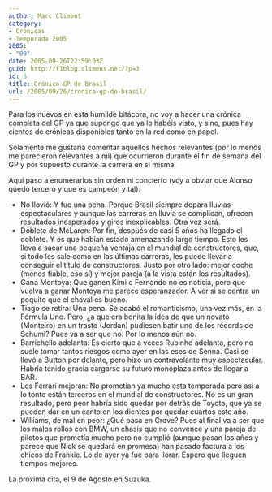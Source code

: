 ```yaml
---
author: Marc Climent
category:
- Crónicas
- Temporada 2005
2005:
- "09"
date: 2005-09-26T22:59:03Z
guid: http://f1blog.climens.net/?p=3
id: 6
title: Crónica GP de Brasil
url: /2005/09/26/cronica-gp-de-brasil/
---
```


Para los nuevos en esta humilde bitácora, no voy a hacer una crónica completa del GP ya que supongo que ya lo habéis visto, y sino, pues hay cientos de crónicas disponibles tanto en la red como en papel.

Solamente me gustaría comentar aquellos hechos relevantes (por lo menos me parecieron relevantes a mí) que ocurrieron durante el fin de semana del GP y por supuesto durante la carrera en sí misma.

Aquí paso a enumerarlos sin orden ni concierto (voy a obviar que Alonso quedó tercero y que es campeón y tal).

  * No llovió: Y fue una pena. Porque Brasil siempre depara lluvias espectaculares y aunque las carreras en lluvia se complican, ofrecen resultados inesperados y giros inexplicables. Otra vez será.
  * Doblete de McLaren: Por fin, después de casi 5 años ha llegado el doblete. Y es que habían estado amenazando largo tiempo. Esto les lleva a sacar una pequeña ventaja en el mundial de constructores, que, si todo les sale como en las últimas carreras, les puede llevar a conseguir el título de constructores. Justo por otro lado: mejor coche (menos fiable, eso sí) y mejor pareja (a la vista están los resultados).
  * Gana Montoya: Que ganen Kimi o Fernando no es noticia, pero que vuelva a ganar Montoya me parece esperanzador. A ver si se centra un poquito que el chaval es bueno.
  * Tiago se retira: Una pena. Se acabó el romanticismo, una vez más, en la Fórmula Uno. Pero, ¿a que era bonita la idea de que un novato (Monteiro) en un trasto (Jordan) pudiesen batir uno de los récords de Schumi? Pues va a ser que no. Por lo menos aún no.
  * Barrichello adelanta: Es cierto que a veces Rubinho adelanta, pero no suele tomar tantos riesgos como ayer en las eses de Senna. Casi se llevó a Button por delante, pero hizo un contravolante muy espectacular. Habría tenido gracia cargarse su futuro monoplaza antes de llegar a BAR.
  * Los Ferrari mejoran: No prometían ya mucho esta temporada pero así a lo tonto están terceros en el mundial de constructores. No es un gran resultado, pero peor habría sido quedar por detrás de Toyota, que ya se pueden dar en un canto en los dientes por quedar cuartos este año.
  * Williams, de mal en peor: ¿Qué pasa en Grove? Pues al final va a ser que los malos rollos con BMW, un chasis que no convence y una pareja de pilotos que prometía mucho pero no cumplió (aunque pasan los años y parece que Nick se quedará en promesa) han pasado factura a los chicos de Frankie. Lo de ayer ya fue para llorar. Espero que lleguen tiempos mejores.

La próxima cita, el 9 de Agosto en Suzuka.